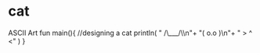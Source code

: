 # cat
ASCII Art 
fun main(){
  //designing a cat
println( " /\\___/\\\n"+
         "(  o.o  )\n"+
         " >  ^  <"
)
}

